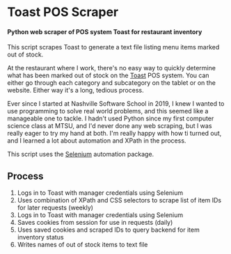 # Toast POS Scraper
#### Python web scraper of POS system Toast for restaurant inventory


This script scrapes Toast to generate a text file listing menu items marked out of stock.

At the restaurant where I work, there's no easy way to quickly determine what has been marked out of stock on the [Toast](https://pos.toasttab.com/) POS system. You can either go through each category and subcategory on the tablet or on the website. Either way it's a long, tedious process.

Ever since I started at Nashville Software School in 2019, I knew I wanted to use programming to solve real world problems, and this seemed like a manageable one to tackle. I hadn't used Python since my first computer science class at MTSU, and I'd never done any web scraping, but I was really eager to try my hand at both. I'm really happy with how ti turned out, and I learned a lot about automation and XPath in the process.



This script uses the [Selenium](https://selenium-python.readthedocs.io/) automation package.

## Process
1. Logs in to Toast with manager credentials using Selenium
2. Uses combination of XPath and CSS selectors to scrape list of item IDs for later requests (weekly)
3. Logs in to Toast with manager credentials using Selenium
4. Saves cookies from session for use in requests (daily)
6. Uses saved cookies and scraped IDs to query backend for item inventory status
7. Writes names of out of stock items to text file
